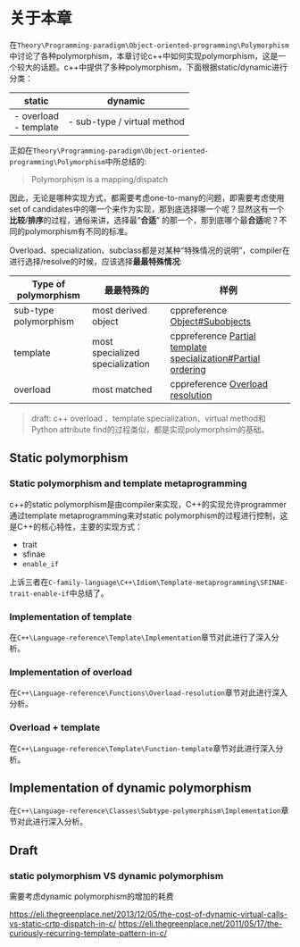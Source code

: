 # 关于本章

在`Theory\Programming-paradigm\Object-oriented-programming\Polymorphism`中讨论了各种polymorphism，本章讨论c++中如何实现polymorphism，这是一个较大的话题。c++中提供了多种polymorphism，下面根据static/dynamic进行分类：

| static                    | dynamic                     |
| ------------------------- | --------------------------- |
| - overload <br>- template | - sub-type / virtual method |



正如在`Theory\Programming-paradigm\Object-oriented-programming\Polymorphism`中所总结的:

> Polymorphism is a mapping/dispatch

因此，无论是哪种实现方式，都需要考虑one-to-many的问题，即需要考虑使用set  of candidates中的哪一个来作为实现，那到底选择哪一个呢？显然这有一个**比较**/**排序**的过程，通俗来讲，选择最“**合适**” 的那一个，那到底哪个最**合适**呢？不同的polymorphism有不同的标准。

Overload、specialization、subclass都是对某种“特殊情况的说明”，compiler在进行选择/resolve的时候，应该选择**最最特殊情况**: 

| Type of polymorphism  | 最最特殊的                      | 样例                                                         |
| --------------------- | ------------------------------- | ------------------------------------------------------------ |
| sub-type polymorphism | most derived object             | cppreference [Object#Subobjects](https://en.cppreference.com/w/cpp/language/object#Subobjects) |
| template              | most specialized specialization | cppreference [Partial template specialization#Partial ordering](https://en.cppreference.com/w/cpp/language/partial_specialization#Partial_ordering) |
| overload              | most matched                    | cppreference [Overload resolution](https://en.cppreference.com/w/cpp/language/overload_resolution) |

> draft: c++ overload 、template specialization、virtual method和Python attribute find的过程类似，都是实现polymorphsim的基础。

## Static polymorphism

### Static polymorphism and template metaprogramming

c++的static polymorphism是由compiler来实现，C++的实现允许programmer通过template metaprogramming来对static polymorphism的过程进行控制，这是C++的核心特性，主要的实现方式：

- trait
- sfinae
- `enable_if`

上诉三者在`C-family-language\C++\Idiom\Template-metaprogramming\SFINAE-trait-enable-if`中总结了。

### Implementation of template

在`C++\Language-reference\Template\Implementation`章节对此进行了深入分析。



### Implementation of overload 

在`C++\Language-reference\Functions\Overload-resolution`章节对此进行深入分析。

### Overload + template

在`C++\Language-reference\Template\Function-template`章节对此进行深入分析。

## Implementation of dynamic polymorphism



在`C++\Language-reference\Classes\Subtype-polymorphism\Implementation`章节对此进行深入分析。



## Draft

### static polymorphism VS dynamic polymorphism 

需要考虑dynamic polymorphism的增加的耗费

https://eli.thegreenplace.net/2013/12/05/the-cost-of-dynamic-virtual-calls-vs-static-crtp-dispatch-in-c/
https://eli.thegreenplace.net/2011/05/17/the-curiously-recurring-template-pattern-in-c/